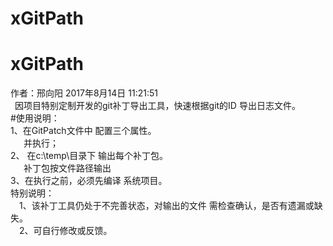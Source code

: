 # xGitPath
# xGitPath
作者：邢向阳 2017年8月14日 11:21:51  
&ensp;因项目特别定制开发的git补丁导出工具，快速根据git的ID 导出日志文件。  
#使用说明：  
1、在GitPatch文件中 配置三个属性。      
   &ensp;&ensp;&ensp;并执行；    
2、 在c:\temp\目录下   输出每个补丁包。    
  &ensp;&ensp;&ensp;补丁包按文件路径输出       
3、在执行之前，必须先编译 系统项目。    
   特别说明：      
     &ensp;&ensp;1、该补丁工具仍处于不完善状态，对输出的文件 需检查确认，是否有遗漏或缺失。    
     &ensp;&ensp;2、可自行修改或反馈。    
